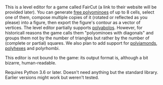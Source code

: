 This is a level editor for a game called FairCut (a link to their website will be provided later). You can generate [free polyominoes](https://en.wikipedia.org/wiki/Polyomino) of up to 8 cells, select one of them, compose multiple copies of it (rotated or reflected as you please) into a figure, then export the figure's contour as a vector of vertices. The level editor partially supports [polyabolos](https://en.wikipedia.org/wiki/Polyabolo). However, for historicall reasons the game calls them "polyominoes with diagonals" and groups them not by the number of triangles but rather by the number of (complete or partial) squares. We also plan to add support for [polyiamonds](https://en.wikipedia.org/wiki/Polyiamond), [polyhexes](https://en.wikipedia.org/wiki/Polyhex_(mathematics)) and polyrhombi. 

This editor is not bound to the game: its output format is, although a bit bizarre, human-readable.

Requires Python 3.6 or later. Doesn't need anything but the standard library. Earlier versions might work but weren't tested.
